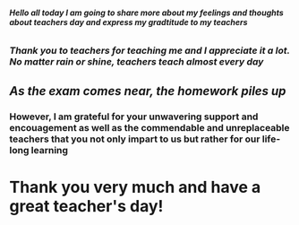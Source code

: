 ###### **Hello all today I am going to share more about my feelings and thoughts about teachers day and express my gradtitude to my teachers**
### *Thank you to teachers for teaching me and I appreciate it a lot. No matter rain or shine, teachers teach almost every day*
## *As the exam comes near, the homework piles up*
### **However, I am grateful for your unwavering support and encouagement as well as the commendable and unreplaceable teachers that you not only impart to us but rather for our life-long learning**
# **Thank you very much and have a great teacher's day!**
